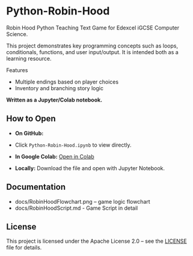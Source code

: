 # Python-Robin-Hood
Robin Hood Python Teaching Text Game for Edexcel iGCSE Computer Science.

This project demonstrates key programming concepts such as loops, conditionals, functions, and user input/output. It is intended both as a learning resource.

Features
- Multiple endings based on player choices
- Inventory and branching story logic

**Written as a Jupyter/Colab notebook.**

## How to Open
- **On GitHub:**
- Click `Python-Robin-Hood.ipynb` to view directly.
  
- **In Google Colab:** [Open in Colab](https://colab.research.google.com/github/alexandraalderson/Python-Robin-Hood/blob/main/Python-Robin-Hood.ipynb)
  
- **Locally:** Download the file and open with Jupyter Notebook.

## Documentation
- docs/RobinHoodFlowchart.png – game logic flowchart
- docs/RobinHoodScript.md - Game Script in detail

## License
This project is licensed under the Apache License 2.0 – see the [LICENSE](LICENSE) file for details.
